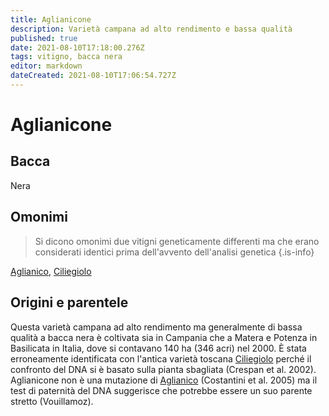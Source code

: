 ```yaml
---
title: Aglianicone
description: Varietà campana ad alto rendimento e bassa qualità
published: true
date: 2021-08-10T17:18:00.276Z
tags: vitigno, bacca nera
editor: markdown
dateCreated: 2021-08-10T17:06:54.727Z
---
```


# Aglianicone

## Bacca
Nera

## Omonimi
> Si dicono omonimi due vitigni geneticamente differenti ma che erano considerati identici prima dell'avvento dell'analisi genetica
{.is-info}

[Aglianico](/vitigni/Italia/bacca-nera/aglianico), [Ciliegiolo](/vitigni/bacca-nera/ciliegiolo)

## Origini e parentele
Questa varietà campana ad alto rendimento ma generalmente di bassa qualità a bacca nera è coltivata sia in Campania che a Matera e Potenza in Basilicata in Italia, dove si contavano 140 ha (346 acri) nel 2000. È stata erroneamente identificata con l'antica varietà toscana [Ciliegiolo](/vitigni/bacca-nera/ciliegiolo) perché il confronto del DNA si è basato sulla pianta sbagliata (Crespan et al. 2002). Aglianicone non è una mutazione di [Aglianico](/vitigni/Italia/bacca-nera/aglianico) (Costantini et al. 2005) ma il test di paternità del DNA suggerisce che potrebbe essere un suo parente stretto (Vouillamoz).